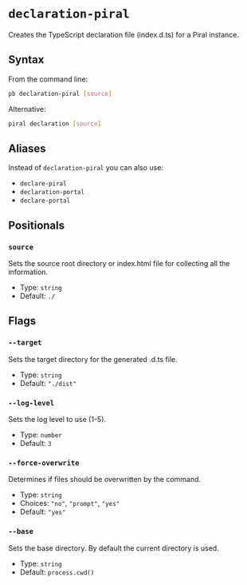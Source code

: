 # `declaration-piral`

Creates the TypeScript declaration file (index.d.ts) for a Piral instance.

## Syntax

From the command line:

```sh
pb declaration-piral [source]
```

Alternative:

```sh
piral declaration [source]
```

## Aliases

Instead of `declaration-piral` you can also use:

- `declare-piral`
- `declaration-portal`
- `declare-portal`

## Positionals

### `source`

Sets the source root directory or index.html file for collecting all the information.

- Type: `string`
- Default: `./`

## Flags

### `--target`

Sets the target directory for the generated .d.ts file.

- Type: `string`
- Default: `"./dist"`

### `--log-level`

Sets the log level to use (1-5).

- Type: `number`
- Default: `3`

### `--force-overwrite`

Determines if files should be overwritten by the command.

- Type: `string`
- Choices: `"no"`, `"prompt"`, `"yes"`
- Default: `"yes"`

### `--base`

Sets the base directory. By default the current directory is used.

- Type: `string`
- Default: `process.cwd()`
